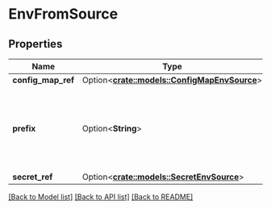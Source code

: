 # EnvFromSource

## Properties

Name | Type | Description | Notes
------------ | ------------- | ------------- | -------------
**config_map_ref** | Option<[**crate::models::ConfigMapEnvSource**](ConfigMapEnvSource.md)> |  | [optional]
**prefix** | Option<**String**> | An optional identifier to prepend to each key in the ConfigMap. Must be a C_IDENTIFIER. | [optional]
**secret_ref** | Option<[**crate::models::SecretEnvSource**](SecretEnvSource.md)> |  | [optional]

[[Back to Model list]](../README.md#documentation-for-models) [[Back to API list]](../README.md#documentation-for-api-endpoints) [[Back to README]](../README.md)


